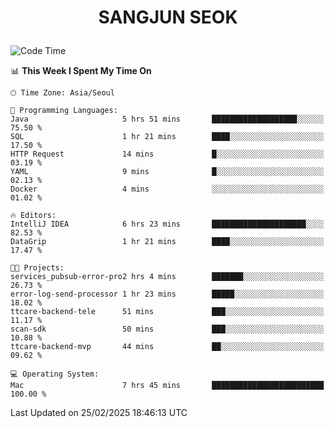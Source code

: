 <h1>
 <p align="center">
   SANGJUN SEOK
 </p>
</h1>

<!--START_SECTION:waka-->
![Code Time](http://img.shields.io/badge/Code%20Time-4%2C112%20hrs%2010%20mins-blue)

📊 **This Week I Spent My Time On** 

```text
🕑︎ Time Zone: Asia/Seoul

💬 Programming Languages: 
Java                     5 hrs 51 mins       ███████████████████░░░░░░   75.50 % 
SQL                      1 hr 21 mins        ████░░░░░░░░░░░░░░░░░░░░░   17.50 % 
HTTP Request             14 mins             █░░░░░░░░░░░░░░░░░░░░░░░░   03.19 % 
YAML                     9 mins              █░░░░░░░░░░░░░░░░░░░░░░░░   02.13 % 
Docker                   4 mins              ░░░░░░░░░░░░░░░░░░░░░░░░░   01.02 % 

🔥 Editors: 
IntelliJ IDEA            6 hrs 23 mins       █████████████████████░░░░   82.53 % 
DataGrip                 1 hr 21 mins        ████░░░░░░░░░░░░░░░░░░░░░   17.47 % 

🐱‍💻 Projects: 
services_pubsub-error-pro2 hrs 4 mins        ███████░░░░░░░░░░░░░░░░░░   26.73 % 
error-log-send-processor 1 hr 23 mins        █████░░░░░░░░░░░░░░░░░░░░   18.02 % 
ttcare-backend-tele      51 mins             ███░░░░░░░░░░░░░░░░░░░░░░   11.17 % 
scan-sdk                 50 mins             ███░░░░░░░░░░░░░░░░░░░░░░   10.88 % 
ttcare-backend-mvp       44 mins             ██░░░░░░░░░░░░░░░░░░░░░░░   09.62 % 

💻 Operating System: 
Mac                      7 hrs 45 mins       █████████████████████████   100.00 % 
```


 Last Updated on 25/02/2025 18:46:13 UTC
<!--END_SECTION:waka-->
